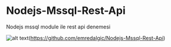 # Nodejs-Mssql-Rest-Api
Nodejs mssql module ile rest api denemesi

![alt text](https://miro.medium.com/max/440/0*TQ4e3YY8CkDjJrux)(https://github.com/emredalgic/Nodejs-Mssql-Rest-Api)

